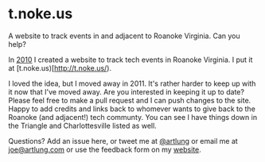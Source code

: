 # t.noke.us
A website to track events in and adjacent to Roanoke Virginia. Can you help?

In [2010](https://twitter.com/artlung/status/12178230668693505) I created a website to track tech events in Roanoke Virginia. I put it at [t.noke.us)[http://t.noke.us/).

I loved the idea, but I moved away in 2011. It's rather harder to keep up with it now that I've moved away. Are you interested in keeping it up to date? Please feel free to make a pull request and I can push changes to the site. Happy to add credits and links back to whomever wants to give back to the Roanoke (and adjacent!) tech communty. You can see I have things down in the Triangle and Charlottesville listed as well.

Questions? Add an issue here, or tweet me at [@artlung](https://twitter.com/artlung) or email me at joe@artlung.com or use the feedback form on my [website](http://artlung.com/contact/).
